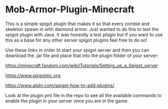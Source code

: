 # Mob-Armor-Plugin-Minecraft
This is a simple spigot plugin that makes it so that every zombie and skeleton spawn in with diamond armor. Just wanted to do this to test the spigot plugin with Java.
It was honestly a test plugin but if you want to use this as a base for any other server spigot plugins feel free to do so!


Use these links in order to start your spigot server and then you can download the .jar file and place that into the plugin folder of your server:

https://minecraft.fandom.com/wiki/Tutorials/Setting_up_a_Spigot_server


https://www.spigotmc.org


https://www.alphr.com/spigot-how-to-add-plugins/

Look at the plugin.yml file in the repo to see all the available commands to enable the plugin in your server once you are in the game.
